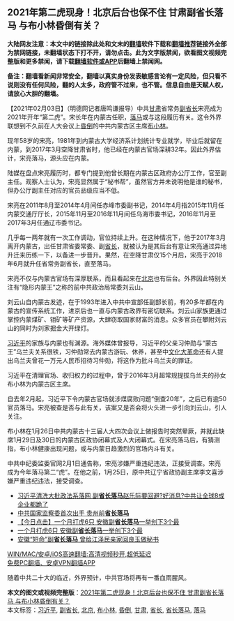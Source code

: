  <h2>2021年第二虎现身！北京后台也保不住 甘肃副省长落马 与布小林昏倒有关？</h2> <p class="notice"><b>大陆网友注意：本文中的链接除此处和文末的<a href="https://github.com/bannedbook/fanqiang" >翻墙</a>软件下载和<a href="https://github.com/killgcd/justmysocks/blob/master/README.md">翻墙推荐</a>链接外全部为禁网链接，未翻墙状态下打不开，请勿点击。此为文字版禁闻，欲看图文视频完整版和更多禁闻，请下载<a href="https://github.com/bannedbook/fanqiang">翻墙软件或APP</a>后翻墙上禁闻网。</p><p>备注：翻墙看新闻非常安全，翻墙以真实身份发表敏感言论有一定风险，但只看不说则没有任何风险，翻的人太多，政府管不过来，也不管。信息自由是天赋人权，请放心大胆的翻墙。</b></p>  <div class="entry"> <p>              <a href="https://i0.wp.com/upload-images-bucket-v64rleca837do.s3.eu-west-1.amazonaws.com/wp-content/uploads/2021/02/03021343/00303229945_811e384b.png?fit=800%2C450&#038;ssl=1" data-caption=""></a>                            </p> <p>【2021年02月03日】（明德网记者唐鸣谦报导）中共<a href="https://www.bannedbook.org/bnews/tag/%E7%94%98%E8%82%83/" class="st_tag internal_tag" rel="tag" title="标签 甘肃 下的日志">甘肃</a>省常务<a href="https://www.bannedbook.org/bnews/tag/%e5%89%af%e7%9c%81%e9%95%bf/" class="st_tag internal_tag" rel="tag" title="标签 副省长 下的日志">副省长</a>宋亮成为2021年开年“第二虎”。宋长年在内蒙古任职，<a href="https://www.bannedbook.org/bnews/tag/%E8%90%BD%E9%A9%AC/" class="st_tag internal_tag" rel="tag" title="标签 落马 下的日志">落马</a>或与这段履历有关。这令外界联想到不久前在人大会议上<a href="https://www.bannedbook.org/bnews/tag/%E6%98%8F%E5%80%92/" class="st_tag internal_tag" rel="tag" title="标签 昏倒 下的日志">昏倒</a>的中共内蒙古区主席<a href="https://www.bannedbook.org/bnews/tag/%e5%b8%83%e5%b0%8f%e6%9e%97/" class="st_tag internal_tag" rel="tag" title="标签 布小林 下的日志">布小林</a>。</p> <p>现年58岁的宋亮，1981年到内蒙古大学经济系计划统计专业就学，毕业后就留在内蒙，到2017年3月空降甘肃省时，他已经在内蒙古官场深耕32年。因此外界估计，宋亮落马，源头应在内蒙。</p>  <p>陆媒在盘点宋亮履历时，都专门提到他曾长期在内蒙古区政府办公厅工作，官至副主任。观察人士认为，宋亮显然属于“秘书帮”，虽然官方并未说明他是谁的秘书，但办公厅副主任对应的官员品级应当不低。</p> <p>宋亮在2011年8月至2014年4月间任赤峰市委副书记，2014年4月指2015年11月任内蒙交通厅厅长，2015年11月至2016年11月间任乌海市委书记，2016年11月至2017年3月任通辽市委书记。</p> <p>几乎每一两年就有一次工作调动，官位持续上升。在这种情况下，他于2017年3月离开内蒙古，出任甘肃省委常委、副<a href="https://www.bannedbook.org/bnews/tag/%E7%9C%81%E9%95%BF/" class="st_tag internal_tag" rel="tag" title="标签 省长 下的日志">省长</a>，就被认为是其后台有意让宋亮通过异地升迁来历练一下，以备进一步晋升。果然，在空降甘肃仅15个月后，宋亮于2018年6月就升任省常务副省长，直至落马。</p>  <p>宋亮不仅与内蒙古官场有深厚联系，而且看起来在<a href="https://www.bannedbook.org/bnews/tag/%e5%8c%97%e4%ba%ac/" class="st_tag internal_tag" rel="tag" title="标签 北京 下的日志">北京</a>也有后台。外界因此特别关注有“隐形内蒙王”之称的前中共政治局常委刘云山。</p> <p>刘云山自内蒙古发迹，在于1993年进入中共中宣部任副部长前，有20多年都在内蒙古的宣传系统工作，进京后也一直与内蒙古政界有密切联系。刘云山家族更通过掌控内蒙煤矿、钼矿等矿产资源，大肆窃取国家财富的消息。众多官员在攀附刘云山的同时为刘家掘金大开绿灯。</p> <p><a href="https://www.bannedbook.org/bnews/tag/%e4%b9%a0%e8%bf%91%e5%b9%b3/" class="st_tag internal_tag" rel="tag" title="标签 习近平 下的日志">习近平</a>的家族与内蒙也有渊源。海外媒体曾报导，习近平的父亲习仲勋与“蒙古王”乌兰夫关系很铁，习仲勋常去内蒙古游玩、休养，甚至中<span class='wp_keywordlink'><a href="https://www.bannedbook.org/forum2/topic973.html" title="《文化大革命：历史真相和集体记忆》" target="_blank">文化大革命</a></span>还有人提出乌兰夫曾花一万元人民币招待习仲勋，将这作为批斗乌兰夫的罪证。</p>  <p>习近平在清理官场、收归权力的过程中，曾于2016年3月超常规提拔乌兰夫的孙女布小林为内蒙古区主席。</p> <p>自去年2月起，习近平下令内蒙古官场就涉煤腐败问题“倒查20年”，之后已有逾50官员落马。宋亮被查是否与此有关，该案又是否会将火头进一步引向刘云山，引人关注。</p> <p>布小林在1月26日中共内蒙古十三届人大四次会议上做报告时突然晕厥，并就此缺席1月29日及30日的内蒙古区政协闭幕式及人大闭幕式。在宋亮落马后，有猜测指，布小林健康出现问题，或与内蒙日趋激烈的官场内斗有关。</p>  <p>中共中纪委监委官网2月1日通告称，宋亮涉嫌严重违纪违法，正接受调查。宋亮成为今年落马第二“虎”。在他之前，1月25日，原中共辽宁省政协副主席李文喜涉嫌严重违纪违法，接受调查。</p> <ul class='op-related-articles' title='相关阅读'> <li><a href='https://www.bannedbook.org/bnews/topimagenews/20200907/1392571.html' target='_blank'>习近平清洗大批政法系落网 副<b>省长落马</b>赵乐际要回避?好消息?中共让全球8成企业都跪了</a></li> <li><a href='https://www.bannedbook.org/bnews/cnnews/20180402/922444.html' target='_blank'>中共国家监察委首次出手 贵州前<b>省长落马</b></a></li> <li><a href='https://www.bannedbook.org/bnews/cbnews/20170428/751634.html' target='_blank'>【今日点击】一个月打虎6只 安徽副<b>省长落马</b>一举创下3个最</a></li> <li><a href='https://www.bannedbook.org/bnews/topimagenews/20170427/751341.html' target='_blank'>一个月打虎6只 安徽副<b>省长落马</b>一举创下3个最</a></li> <li><a href='https://www.bannedbook.org/bnews/cbnews/20170426/750962.html' target='_blank'>安徽“短命”副<b>省长落马</b> 曾给江泽民亲家回良玉做秘书</a></li> </ul> <p class="texttj"> <a href="https://github.com/bannedbook/fanqiang/wiki/V2ray%E6%9C%BA%E5%9C%BA" target="_blank">WIN/MAC/安卓/iOS高速翻墙:高清视频秒开,超低延迟</a><br/> <a href="https://github.com/bannedbook/fanqiang/wiki/%E7%A6%81%E9%97%BB%E7%BD%91%E5%AE%89%E5%8D%93%E7%BF%BB%E5%A2%99%E6%96%B0%E9%97%BBAPP" target="_blank">免费PC翻墙、安卓VPN翻墙APP</a></p><p>随着中共二十大的临近，外界预计，中共官场将再有一番血雨腥风。</p><a name='sharetosocial'></a>       <div><b>本文的图文或视频完整版</b>：<a href='https://www.bannedbook.org/bnews/comments/20210203/1480460.html'>2021年第二虎现身！北京后台也保不住 甘肃副省长落马 与布小林昏倒有关？</a></div>  </div><!--END ENTRY--> <div class="postfooter"> <div>本文标签：<a href="https://www.bannedbook.org/bnews/tag/%e4%b9%a0%e8%bf%91%e5%b9%b3/" rel="tag">习近平</a>, <a href="https://www.bannedbook.org/bnews/tag/%e5%89%af%e7%9c%81%e9%95%bf/" rel="tag">副省长</a>, <a href="https://www.bannedbook.org/bnews/tag/%e5%8c%97%e4%ba%ac/" rel="tag">北京</a>, <a href="https://www.bannedbook.org/bnews/tag/%e5%b8%83%e5%b0%8f%e6%9e%97/" rel="tag">布小林</a>, <a href="https://www.bannedbook.org/bnews/tag/%E6%98%8F%E5%80%92/" rel="tag">昏倒</a>, <a href="https://www.bannedbook.org/bnews/tag/%E7%94%98%E8%82%83/" rel="tag">甘肃</a>, <a href="https://www.bannedbook.org/bnews/tag/%E7%9C%81%E9%95%BF/" rel="tag">省长</a>, <a href="https://www.bannedbook.org/bnews/tag/%E7%9C%81%E9%95%BF%E8%90%BD%E9%A9%AC/" rel="tag">省长落马</a>, <a href="https://www.bannedbook.org/bnews/tag/%E8%90%BD%E9%A9%AC/" rel="tag">落马</a></div>  </div><!--END POSTFOOTER--> 